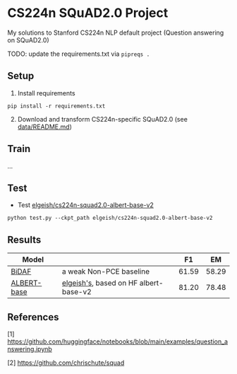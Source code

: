 # CS224n SQuAD2.0 Project
My solutions to Stanford CS224n NLP default project (Question answering on SQuAD2.0)

TODO: update the requirements.txt via `pipreqs .`

## Setup
1. Install requirements
```shell
pip install -r requirements.txt
```
2. Download and transform CS224n-specific SQuAD2.0 (see [data/README.md]())

## Train
...

## Test
* Test [elgeish/cs224n-squad2.0-albert-base-v2](https://huggingface.co/elgeish/cs224n-squad2.0-albert-base-v2)
```shell
python test.py --ckpt_path elgeish/cs224n-squad2.0-albert-base-v2
```

## Results
| Model                                           |                                                              | F1    | EM    |
| ----------------------------------------------- | ------------------------------------------------------------ | ----- | ----- |
| [BiDAF](https://arxiv.org/abs/1611.01603)       | a weak Non-PCE baseline                                      | 61.59 | 58.29 |
| [ALBERT-base](https://arxiv.org/abs/1909.11942) | [elgeish's](https://huggingface.co/elgeish/cs224n-squad2.0-albert-base-v2), based on HF albert-base-v2 | 81.20 | 78.48 |

## References
[1] https://github.com/huggingface/notebooks/blob/main/examples/question_answering.ipynb

[2] https://github.com/chrischute/squad
